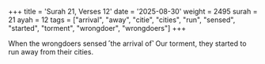 +++
title = 'Surah 21, Verses 12'
date = '2025-08-30'
weight = 2495
surah = 21
ayah = 12
tags = ["arrival", "away", "citie", "cities", "run", "sensed", "started", "torment", "wrongdoer", "wrongdoers"]
+++

When the wrongdoers sensed ˹the arrival of˺ Our torment, they started to run away from their cities.
